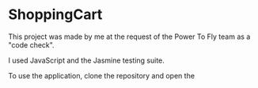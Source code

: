 ShoppingCart
============
This project was made by me at the request of the Power To Fly team as a "code check".

I used JavaScript and the Jasmine testing suite.

To use the application, clone the repository and open the 
